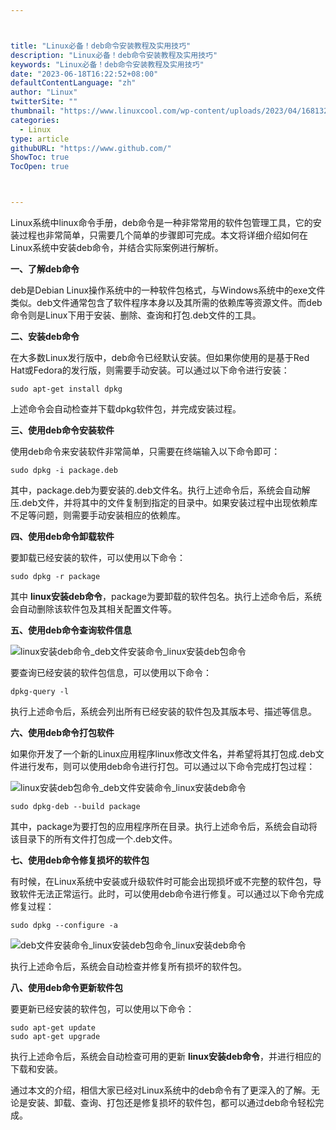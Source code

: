 ```yaml
---



title: "Linux必备！deb命令安装教程及实用技巧"
description: "Linux必备！deb命令安装教程及实用技巧"
keywords: "Linux必备！deb命令安装教程及实用技巧"
date: "2023-06-18T16:22:52+08:00"
defaultContentLanguage: "zh"
author: "Linux"
twitterSite: ""
thumbnail: "https://www.linuxcool.com/wp-content/uploads/2023/04/1681329964974_0.jpg"
categories:
  - Linux
type: article
githubURL: "https://www.github.com/"
ShowToc: true
TocOpen: true



---
```


Linux系统中linux命令手册，deb命令是一种非常常用的软件包管理工具，它的安装过程也非常简单，只需要几个简单的步骤即可完成。本文将详细介绍如何在Linux系统中安装deb命令，并结合实际案例进行解析。

**一、了解deb命令**

deb是Debian Linux操作系统中的一种软件包格式，与Windows系统中的exe文件类似。deb文件通常包含了软件程序本身以及其所需的依赖库等资源文件。而deb命令则是Linux下用于安装、删除、查询和打包.deb文件的工具。

**二、安装deb命令**

在大多数Linux发行版中，deb命令已经默认安装。但如果你使用的是基于Red Hat或Fedora的发行版，则需要手动安装。可以通过以下命令进行安装：

```
sudo apt-get install dpkg
```

上述命令会自动检查并下载dpkg软件包，并完成安装过程。

**三、使用deb命令安装软件**

使用deb命令来安装软件非常简单，只需要在终端输入以下命令即可：

```
sudo dpkg -i package.deb
```

其中，package.deb为要安装的.deb文件名。执行上述命令后，系统会自动解压.deb文件，并将其中的文件复制到指定的目录中。如果安装过程中出现依赖库不足等问题，则需要手动安装相应的依赖库。

**四、使用deb命令卸载软件**

要卸载已经安装的软件，可以使用以下命令：

```
sudo dpkg -r package
```

其中 **linux安装deb命令**，package为要卸载的软件包名。执行上述命令后，系统会自动删除该软件包及其相关配置文件等。

**五、使用deb命令查询软件信息**

![linux安装deb命令_deb文件安装命令_linux安装deb包命令](https://www.linuxcool.com/wp-content/uploads/2023/04/1681329964974_0.jpg)

要查询已经安装的软件包信息，可以使用以下命令：

```
dpkg-query -l
```

执行上述命令后，系统会列出所有已经安装的软件包及其版本号、描述等信息。

**六、使用deb命令打包软件**

如果你开发了一个新的Linux应用程序linux修改文件名，并希望将其打包成.deb文件进行发布，则可以使用deb命令进行打包。可以通过以下命令完成打包过程：

![linux安装deb包命令_deb文件安装命令_linux安装deb命令](https://www.linuxcool.com/wp-content/uploads/2023/04/1681329964974_1.jpg)

```
sudo dpkg-deb --build package
```

其中，package为要打包的应用程序所在目录。执行上述命令后，系统会自动将该目录下的所有文件打包成一个.deb文件。

**七、使用deb命令修复损坏的软件包**

有时候，在Linux系统中安装或升级软件时可能会出现损坏或不完整的软件包，导致软件无法正常运行。此时，可以使用deb命令进行修复。可以通过以下命令完成修复过程：

```
sudo dpkg --configure -a
```

![deb文件安装命令_linux安装deb包命令_linux安装deb命令](https://www.linuxcool.com/wp-content/uploads/2023/04/1681329964974_2.png)

执行上述命令后，系统会自动检查并修复所有损坏的软件包。

**八、使用deb命令更新软件包**

要更新已经安装的软件包，可以使用以下命令：

```
sudo apt-get update
sudo apt-get upgrade
```

执行上述命令后，系统会自动检查可用的更新 **linux安装deb命令**，并进行相应的下载和安装。

通过本文的介绍，相信大家已经对Linux系统中的deb命令有了更深入的了解。无论是安装、卸载、查询、打包还是修复损坏的软件包，都可以通过deb命令轻松完成。
